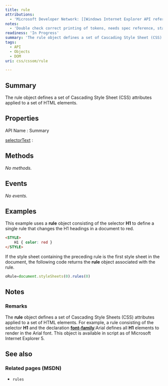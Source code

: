 ```yaml
---
title: rule
attributions:
  - 'Microsoft Developer Network: [[Windows Internet Explorer API reference](http://msdn.microsoft.com/en-us/library/ie/hh828809%28v=vs.85%29.aspx) Article]'
notes:
  - 'Double check correct printing of tokens, needs spec reference, standardization status'
readiness: 'In Progress'
summary: 'The rule object defines a set of Cascading Style Sheet (CSS) attributes applied to a set of HTML elements.'
tags:
  - API
  - Objects
  - DOM
uri: css/cssom/rule

---
```

## <span>Summary</span>

The rule object defines a set of Cascading Style Sheet (CSS) attributes applied to a set of HTML elements.

## <span>Properties</span>

API Name
:   Summary

[selectorText](/css/cssom/rule/selectorText)
:

## <span>Methods</span>

*No methods.*

## <span>Events</span>

*No events.*

## <span>Examples</span>

This example uses a **rule** object consisting of the selector **H1** to define a single rule that changes the H1 headings in a document to red.

``` html
<STYLE>
    H1 { color: red }
</STYLE>
```

If the style sheet containing the preceding rule is the first style sheet in the document, the following code returns the **rule** object associated with the rule.

``` js
oRule=document.styleSheets(0).rules(0)
```

## <span>Notes</span>

### <span>Remarks</span>

The **rule** object defines a set of Cascading Style Sheets (CSS) attributes applied to a set of HTML elements. For example, a rule consisting of the selector **H1** and the declaration [**font-family**](/css/properties/font-family):Arial defines all **H1** elements to render in the Arial font. This object is available in script as of Microsoft Internet Explorer 5.

## <span>See also</span>

### <span>Related pages (MSDN)</span>

-   `rules`
